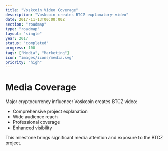 ```yaml
---
title: "Voskcoin Video Coverage"
description: "Voskcoin creates BTCZ explanatory video"
date: 2017-11-13T00:00:00Z
section: "roadmap"
type: "roadmap"
layout: "single"
year: 2017
status: "completed"
progress: 100
tags: ["Media", "Marketing"]
icon: "images/icons/media.svg"
priority: "high"
---
```


# Media Coverage

Major cryptocurrency influencer Voskcoin creates BTCZ video:
- Comprehensive project explanation
- Wide audience reach
- Professional coverage
- Enhanced visibility

This milestone brings significant media attention and exposure to the BTCZ project.
